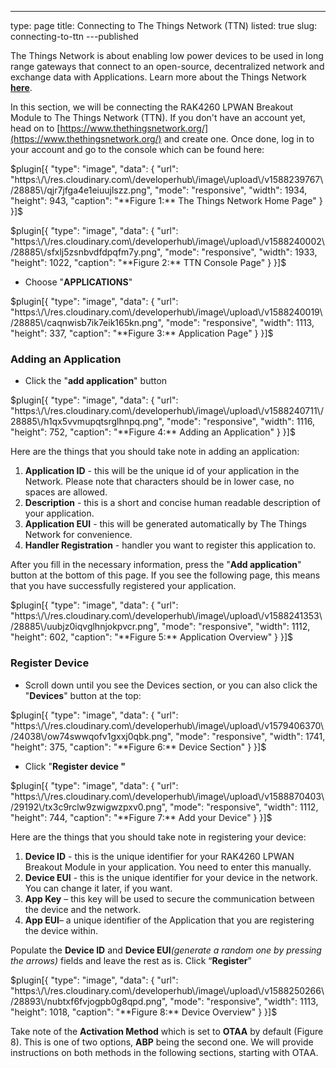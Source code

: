 ---
type: page
title: Connecting to The Things Network (TTN)
listed: true
slug: connecting-to-ttn
---published

The Things Network is about enabling low power devices to be used in long range gateways that connect to an open-source, decentralized network and exchange data with Applications. Learn more about the Things Network [**here**](https://www.thethingsnetwork.org/docs/).

In this section, we will be connecting the RAK4260 LPWAN Breakout Module to The Things Network (TTN). If you don't have an account yet, head on to [https://www.thethingsnetwork.org/](https://www.thethingsnetwork.org/) and create one. Once done, log in to your account and go to the console which can be found here:

$plugin[{
    "type": "image",
    "data": {
        "url": "https:\/\/res.cloudinary.com\/developerhub\/image\/upload\/v1588239767\/28885\/qjr7jfga4e1eiuujlszz.png",
        "mode": "responsive",
        "width": 1934,
        "height": 943,
        "caption": "**Figure 1:** The Things Network Home Page"
    }
}]$

$plugin[{
    "type": "image",
    "data": {
        "url": "https:\/\/res.cloudinary.com\/developerhub\/image\/upload\/v1588240002\/28885\/sfxlj5zsnbvdfdpqfm7y.png",
        "mode": "responsive",
        "width": 1933,
        "height": 1022,
        "caption": "**Figure 2:** TTN Console Page"
    }
}]$

- Choose "**APPLICATIONS**"

$plugin[{
    "type": "image",
    "data": {
        "url": "https:\/\/res.cloudinary.com\/developerhub\/image\/upload\/v1588240019\/28885\/caqnwisb7ik7eik165kn.png",
        "mode": "responsive",
        "width": 1113,
        "height": 337,
        "caption": "**Figure 3:** Application Page"
    }
}]$

### Adding an Application

- Click the "**add application**" button

$plugin[{
    "type": "image",
    "data": {
        "url": "https:\/\/res.cloudinary.com\/developerhub\/image\/upload\/v1588240711\/28885\/h1qx5vvmupqtsrglhnpq.png",
        "mode": "responsive",
        "width": 1116,
        "height": 752,
        "caption": "**Figure 4:** Adding an Application"
    }
}]$

Here are the things that you should take note in adding an application:

1. **Application ID** - this will be the unique id of your application in the Network. Please note that characters should be in lower case, no spaces are allowed.
2. **Description** - this is a short and concise human readable description of your application.
3. **Application EUI** - this will be generated automatically by The Things Network for convenience.
4. **Handler Registration** - handler you want to register this application to.

After you fill in the necessary information, press the "**Add application**" button at the bottom of this page. If you see the following page, this means that you have successfully registered your application.

$plugin[{
    "type": "image",
    "data": {
        "url": "https:\/\/res.cloudinary.com\/developerhub\/image\/upload\/v1588241353\/28885\/uubjz0iqvglhnjokpvcr.png",
        "mode": "responsive",
        "width": 1112,
        "height": 602,
        "caption": "**Figure 5:** Application Overview"
    }
}]$

### Register Device

- Scroll down until you see the Devices section, or you can also click the "**Devices**" button at the top:

$plugin[{
    "type": "image",
    "data": {
        "url": "https:\/\/res.cloudinary.com\/developerhub\/image\/upload\/v1579406370\/24038\/ow74swwqofv1gxxj0qbk.png",
        "mode": "responsive",
        "width": 1741,
        "height": 375,
        "caption": "**Figure 6:** Device Section"
    }
}]$

- Click "**Register device "**

$plugin[{
    "type": "image",
    "data": {
        "url": "https:\/\/res.cloudinary.com\/developerhub\/image\/upload\/v1588870403\/29192\/tx3c9rclw9zwigwzpxv0.png",
        "mode": "responsive",
        "width": 1112,
        "height": 744,
        "caption": "**Figure 7:** Add your Device"
    }
}]$

Here are the things that you should take note in registering your device:

1. **Device ID** - this is the unique identifier for your RAK4260 LPWAN Breakout Module in your application. You need to enter this manually.
2. **Device EUI** - this is the unique identifier for your device in the network. You can change it later, if you want.
3. **App Key** – this key     will be used to secure the communication between the device and the     network.
4. **App EUI**– a unique     identifier of the Application that you are registering the device     within.

Populate the **Device ID** and **Device EUI**_(generate a random one by pressing the arrows)_ fields and leave the rest as is.
Click “**Register**”

$plugin[{
    "type": "image",
    "data": {
        "url": "https:\/\/res.cloudinary.com\/developerhub\/image\/upload\/v1588250266\/28893\/nubtxf6fvjogpb0g8qpd.png",
        "mode": "responsive",
        "width": 1113,
        "height": 1018,
        "caption": "**Figure 8:** Device Overview"
    }
}]$

Take note of the **Activation Method** which is set to **OTAA** by default (Figure 8). This is one of two options, **ABP** being the second one. We will provide instructions on both methods in the following sections, starting with OTAA.

